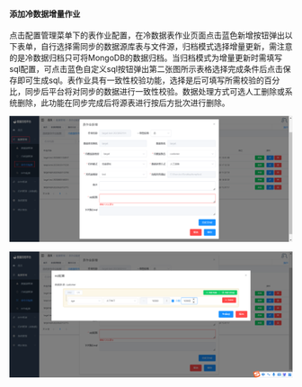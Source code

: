 

#### 			添加冷数据增量作业

​	点击配置管理菜单下的表作业配置，在冷数据表作业页面点击蓝色新增按钮弹出以下表单，自行选择需同步的数据源库表与文件源，归档模式选择增量更新，需注意的是冷数据归档只可将MongoDB的数据归档。当归档模式为增量更新时需填写sql配置，可点击蓝色自定义sql按钮弹出第二张图所示表格选择完成条件后点击保存即可生成sql。表作业具有一致性校验功能，选择是后可填写所需校验的百分比，同步后平台将对同步的数据进行一致性校验。数据处理方式可选人工删除或系统删除，此功能在同步完成后将源表进行按后方批次进行删除。

![image-20230621140520679](../../../images/whalealDataImages/image-20230621140520679.png)

![image-20230621140550910](../../../images/whalealDataImages/image-20230621140550910.png)
